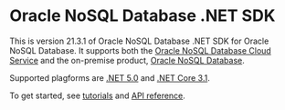 # Oracle NoSQL Database .NET SDK

This is version 21.3.1 of Oracle NoSQL Database .NET SDK for Oracle NoSQL
Database. It supports both the
[Oracle NoSQL Database Cloud Service](https://www.oracle.com/database/nosql-cloud.html)
and the on-premise product,
[Oracle NoSQL Database](https://www.oracle.com/database/technologies/related/nosql.html).

Supported plagforms are
[.NET 5.0](https://dotnet.microsoft.com/download/dotnet/5.0) and
[.NET Core 3.1](https://dotnet.microsoft.com/download/dotnet/3.1).

To get started, see [tutorials](tutorials/intro.md) and
[API reference](xref:Oracle.NoSQL.Driver).
